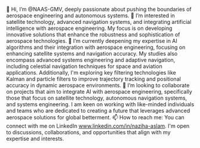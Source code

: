 👋 Hi, I’m @NAAS-GMV, deeply passionate about pushing the boundaries of aerospace engineering and autonomous systems.
👀 I’m interested in satellite technology, advanced navigation systems, and integrating artificial intelligence with aerospace engineering. My focus is on developing innovative solutions that enhance the robustness and sophistication of aerospace technologies.
🌱 I’m currently deepening my expertise in AI algorithms and their integration with aerospace engineering, focusing on enhancing satellite systems and navigation accuracy. My studies also encompass advanced systems engineering and adaptive navigation, including celestial navigation techniques for space and aviation applications. Additionally, I'm exploring key filtering technologies like Kalman and particle filters to improve trajectory tracking and positional accuracy in dynamic aerospace environments.
💞️ I’m looking to collaborate on projects that aim to integrate AI with aerospace engineering, specifically those that focus on satellite technology, autonomous navigation systems, and systems engineering. I am keen on working with like-minded individuals and teams who are dedicated to creating a future that leverages advanced aerospace solutions for global betterment.
📫 How to reach me: You can connect with me on LinkedIn www.linkedin.com/in/naziha-aslam. I'm open to discussions, collaborations, and opportunities that align with my expertise and interests.
<!---
NAAS-GMV/NAAS-GMV is a ✨ special ✨ repository because its `README.md` (this file) appears on your GitHub profile.
You can click the Preview link to take a look at your changes.
--->
